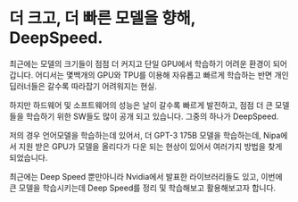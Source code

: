 # 더 크고, 더 빠른 모델을 향해, DeepSpeed.
최근에는 모델의 크기들이 점점 더 커지고 단일 GPU에서 학습하기 어려운 환경이 되어갑니다.
어디서는 몇백개의 GPU와 TPU를 이용해 자유롭고 빠르게 학습하는 반면 개인 딥러너들은 갈수록 따라잡기 어려워지는 현실.

하지만 하드웨어 및 소프트웨어의 성능은 날이 갈수록 빠르게 발전하고, 점점 더 큰 모델들을 학습하기 위한 SW들도 많이 공개 되고 있습니다. 그중의 하나가 DeepSpeed. 

저의 경우 언어모델을 학습하는데 있어서, 더 GPT-3 175B 모델을 학습하는데, Nipa에서 지원 받은 GPU가 모델을 올리다가 다운 되는 현상이 있어서 여러가지 방법을 찾게 되었습니다.

최근에는 Deep Speed 뿐만아니라 Nvidia에서 발표한 라이브러리들도 있고, 이번에 큰 모델을 학습시키는데 Deep Speed를 정리 및 학습해보고 활용해보고자 합니다. 



